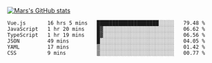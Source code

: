 [![Mars's GitHub stats](https://github-readme-stats.vercel.app/api?username=unbrain)](https://github.com/unbrain/github-readme-stats)

<!--START_SECTION:waka-->

```text
Vue.js       16 hrs 5 mins   ████████████████████░░░░░   79.48 %
JavaScript   1 hr 20 mins    █▓░░░░░░░░░░░░░░░░░░░░░░░   06.62 %
TypeScript   1 hr 19 mins    █▓░░░░░░░░░░░░░░░░░░░░░░░   06.56 %
JSON         49 mins         █░░░░░░░░░░░░░░░░░░░░░░░░   04.05 %
YAML         17 mins         ▒░░░░░░░░░░░░░░░░░░░░░░░░   01.42 %
CSS          9 mins          ▒░░░░░░░░░░░░░░░░░░░░░░░░   00.77 %
```

<!--END_SECTION:waka-->

